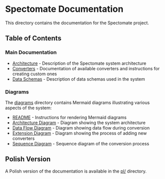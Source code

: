 # Spectomate Documentation

This directory contains the documentation for the Spectomate project.

## Table of Contents

### Main Documentation

- [Architecture](ARCHITECTURE.md) - Description of the Spectomate system architecture
- [Converters](CONVERTERS.md) - Documentation of available converters and instructions for creating custom ones
- [Data Schemas](SCHEMAS.md) - Description of data schemas used in the system

### Diagrams

The [diagrams](diagrams/) directory contains Mermaid diagrams illustrating various aspects of the system:

- [README](diagrams/README.md) - Instructions for rendering Mermaid diagrams
- [Architecture Diagram](diagrams/ARCHITECTURE_DIAGRAM.md) - Diagram showing the system architecture
- [Data Flow Diagram](diagrams/DATA_FLOW_DIAGRAM.md) - Diagram showing data flow during conversion
- [Extension Diagram](diagrams/EXTENSION_DIAGRAM.md) - Diagram showing the process of adding new converters
- [Sequence Diagram](diagrams/SEQUENCE_DIAGRAM.md) - Sequence diagram of the conversion process

## Polish Version

A Polish version of the documentation is available in the [pl/](pl/) directory.
